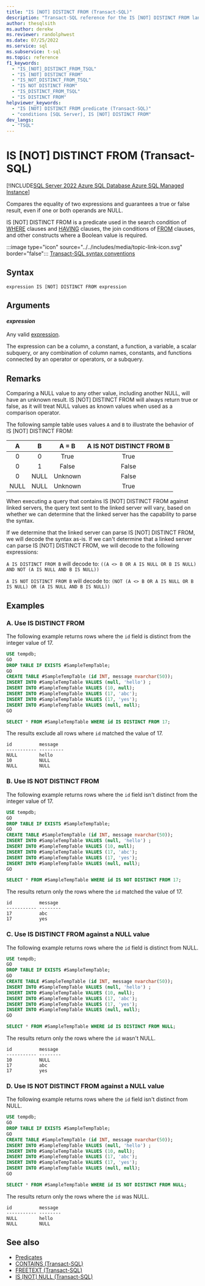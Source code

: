 ```yaml
---
title: "IS [NOT] DISTINCT FROM (Transact-SQL)"
description: "Transact-SQL reference for the IS [NOT] DISTINCT FROM language element. Determine whether two expressions evaluate to NULL"
author: thesqlsith
ms.author: derekw
ms.reviewer: randolphwest
ms.date: 07/25/2022
ms.service: sql
ms.subservice: t-sql
ms.topic: reference
f1_keywords:
  - "IS_[NOT]_DISTINCT_FROM_TSQL"
  - "IS [NOT] DISTINCT FROM"
  - "IS_NOT_DISTINCT_FROM_TSQL"
  - "IS NOT DISTINCT FROM"
  - "IS_DISTINCT_FROM_TSQL"
  - "IS DISTINCT FROM"
helpviewer_keywords:
  - "IS [NOT] DISTINCT FROM predicate (Transact-SQL)"
  - "conditions [SQL Server], IS [NOT] DISTINCT FROM"
dev_langs:
  - "TSQL"
---
```


# IS [NOT] DISTINCT FROM (Transact-SQL)

[!INCLUDE[SQL Server 2022 Azure SQL Database Azure SQL Managed Instance](../../includes/applies-to-version/sqlserver2022-asdb-asmi.md)]

Compares the equality of two expressions and guarantees a true or false result, even if one or both operands are NULL.

IS [NOT] DISTINCT FROM is a predicate used in the search condition of [WHERE](../../t-sql/queries/where-transact-sql.md) clauses and [HAVING](../../t-sql/queries/select-having-transact-sql.md) clauses, the join conditions of [FROM](../../t-sql/queries/from-transact-sql.md) clauses, and other constructs where a Boolean value is required.

:::image type="icon" source="../../includes/media/topic-link-icon.svg" border="false"::: [Transact-SQL syntax conventions](../../t-sql/language-elements/transact-sql-syntax-conventions-transact-sql.md)

## Syntax

```syntaxsql
expression IS [NOT] DISTINCT FROM expression
```

## Arguments

#### *expression*

Any valid [expression](../../t-sql/language-elements/expressions-transact-sql.md).

The expression can be a column, a constant, a function, a variable, a scalar subquery, or any combination of column names, constants, and functions connected by an operator or operators, or a subquery.

## Remarks

Comparing a NULL value to any other value, including another NULL, will have an unknown result. IS [NOT] DISTINCT FROM will always return true or false, as it will treat NULL values as known values when used as a comparison operator.

The following sample table uses values `A` and `B` to illustrate the behavior of IS [NOT] DISTINCT FROM:

| A | B | A = B | A IS NOT DISTINCT FROM B |
| :---: | :---: | :---: | :---: |
| 0 | 0 | True | True |
| 0 | 1 | False | False |
| 0 | NULL | Unknown | False |
| NULL | NULL | Unknown | True |

When executing a query that contains IS [NOT] DISTINCT FROM against linked servers, the query text sent to the linked server will vary, based on whether we can determine that the linked server has the capability to parse the syntax.

If we determine that the linked server can parse IS [NOT] DISTINCT FROM, we will decode the syntax as-is. If we can't determine that a linked server can parse IS [NOT] DISTINCT FROM, we will decode to the following expressions:

`A IS DISTINCT FROM B` will decode to: `((A <> B OR A IS NULL OR B IS NULL) AND NOT (A IS NULL AND B IS NULL))`

`A IS NOT DISTINCT FROM B` will decode to: `(NOT (A <> B OR A IS NULL OR B IS NULL) OR (A IS NULL AND B IS NULL))`

## Examples

### A. Use IS DISTINCT FROM

The following example returns rows where the `id` field is distinct from the integer value of 17.

```sql
USE tempdb;
GO
DROP TABLE IF EXISTS #SampleTempTable;
GO
CREATE TABLE #SampleTempTable (id INT, message nvarchar(50));
INSERT INTO #SampleTempTable VALUES (null, 'hello') ;
INSERT INTO #SampleTempTable VALUES (10, null);
INSERT INTO #SampleTempTable VALUES (17, 'abc');
INSERT INTO #SampleTempTable VALUES (17, 'yes');
INSERT INTO #SampleTempTable VALUES (null, null);
GO

SELECT * FROM #SampleTempTable WHERE id IS DISTINCT FROM 17;
```

The results exclude all rows where `id` matched the value of 17.

```output
id          message
----------- ---------
NULL        hello
10          NULL
NULL        NULL
```

### B. Use IS NOT DISTINCT FROM

The following example returns rows where the `id` field isn't distinct from the integer value of 17.

```sql
USE tempdb;
GO
DROP TABLE IF EXISTS #SampleTempTable;
GO
CREATE TABLE #SampleTempTable (id INT, message nvarchar(50));
INSERT INTO #SampleTempTable VALUES (null, 'hello') ;
INSERT INTO #SampleTempTable VALUES (10, null);
INSERT INTO #SampleTempTable VALUES (17, 'abc');
INSERT INTO #SampleTempTable VALUES (17, 'yes');
INSERT INTO #SampleTempTable VALUES (null, null);
GO

SELECT * FROM #SampleTempTable WHERE id IS NOT DISTINCT FROM 17;
```

The results return only the rows where the `id` matched the value of 17.

```output
id          message
----------- --------
17          abc
17          yes
```

### C. Use IS DISTINCT FROM against a NULL value

The following example returns rows where the `id` field is distinct from NULL.

```sql
USE tempdb;
GO
DROP TABLE IF EXISTS #SampleTempTable;
GO
CREATE TABLE #SampleTempTable (id INT, message nvarchar(50));
INSERT INTO #SampleTempTable VALUES (null, 'hello') ;
INSERT INTO #SampleTempTable VALUES (10, null);
INSERT INTO #SampleTempTable VALUES (17, 'abc');
INSERT INTO #SampleTempTable VALUES (17, 'yes');
INSERT INTO #SampleTempTable VALUES (null, null);
GO

SELECT * FROM #SampleTempTable WHERE id IS DISTINCT FROM NULL;
```

The results return only the rows where the `id` wasn't NULL.

```output
id          message
----------- --------
10          NULL
17          abc
17          yes
```

### D. Use IS NOT DISTINCT FROM against a NULL value

The following example returns rows where the `id` field isn't distinct from NULL.

```sql
USE tempdb;
GO
DROP TABLE IF EXISTS #SampleTempTable;
GO
CREATE TABLE #SampleTempTable (id INT, message nvarchar(50));
INSERT INTO #SampleTempTable VALUES (null, 'hello') ;
INSERT INTO #SampleTempTable VALUES (10, null);
INSERT INTO #SampleTempTable VALUES (17, 'abc');
INSERT INTO #SampleTempTable VALUES (17, 'yes');
INSERT INTO #SampleTempTable VALUES (null, null);
GO

SELECT * FROM #SampleTempTable WHERE id IS NOT DISTINCT FROM NULL;
```

The results return only the rows where the `id` was NULL.

```output
id          message
----------- --------
NULL        hello
NULL        NULL
```

## See also

- [Predicates](predicates.md)
- [CONTAINS (Transact-SQL)](contains-transact-sql.md)
- [FREETEXT (Transact-SQL)](freetext-transact-sql.md)
- [IS &#91;NOT&#93; NULL (Transact-SQL)](is-null-transact-sql.md)
